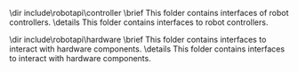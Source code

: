 \dir include\robotapi\controller
\brief This folder contains interfaces of robot controllers.
\details This folder contains interfaces to robot controllers.

\dir include\robotapi\hardware
\brief This folder contains interfaces to interact with hardware components.
\details This folder contains interfaces to interact with hardware components.